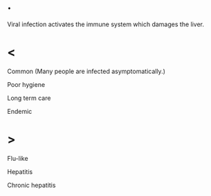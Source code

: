 # .

Viral infection activates the immune system which damages the liver.

# <

Common
(Many people are infected asymptomatically.)

Poor hygiene

Long term care

Endemic

# >

Flu-like

Hepatitis

Chronic hepatitis

